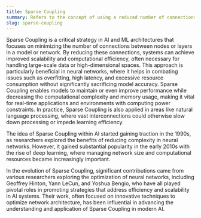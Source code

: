 ```yaml
---
title: Sparse Coupling  
summary: Refers to the concept of using a reduced number of connections between components or nodes in a system to enhance computational efficiency and scalability.
slug: sparse-coupling
---  
```


Sparse Coupling is a critical strategy in AI and ML architectures that focuses on minimizing the number of connections between nodes or layers in a model or network. By reducing these connections, systems can achieve improved scalability and computational efficiency, often necessary for handling large-scale data or high-dimensional spaces. This approach is particularly beneficial in neural networks, where it helps in combating issues such as overfitting, high latency, and excessive resource consumption without significantly sacrificing model accuracy. Sparse Coupling enables models to maintain or even improve performance while decreasing the computational complexity and memory usage, making it vital for real-time applications and environments with computing power constraints. In practice, Sparse Coupling is also applied in areas like natural language processing, where vast interconnections could otherwise slow down processing or impede learning efficiency.  

The idea of Sparse Coupling within AI started gaining traction in the 1990s, as researchers explored the benefits of reducing complexity in neural networks. However, it gained substantial popularity in the early 2010s with the rise of deep learning, where managing network size and computational resources became increasingly important.  

In the evolution of Sparse Coupling, significant contributions came from various researchers exploring the optimization of neural networks, including Geoffrey Hinton, Yann LeCun, and Yoshua Bengio, who have all played pivotal roles in promoting strategies that address efficiency and scalability in AI systems. Their work, often focused on innovative techniques to optimize network architecture, has been influential in advancing the understanding and application of Sparse Coupling in modern AI.  
